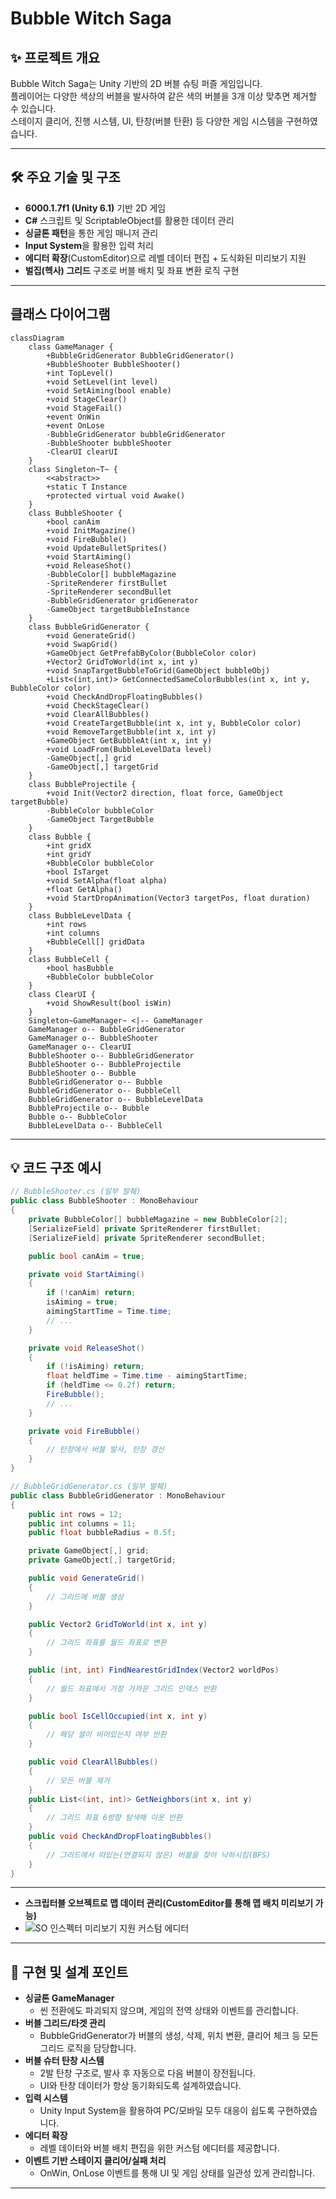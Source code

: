 # Bubble Witch Saga

## ✨ 프로젝트 개요

Bubble Witch Saga는 Unity 기반의 2D 버블 슈팅 퍼즐 게임입니다.  
플레이어는 다양한 색상의 버블을 발사하여 같은 색의 버블을 3개 이상 맞추면 제거할 수 있습니다.  
스테이지 클리어, 진행 시스템, UI, 탄창(버블 탄환) 등 다양한 게임 시스템을 구현하였습니다.

---

## 🛠️ 주요 기술 및 구조

- **6000.1.7f1 (Unity 6.1)** 기반 2D 게임
- **C#** 스크립트 및 ScriptableObject를 활용한 데이터 관리
- **싱글톤 패턴**을 통한 게임 매니저 관리
- **Input System**을 활용한 입력 처리
- **에디터 확장**(CustomEditor)으로 레벨 데이터 편집 + 도식화된 미리보기 지원
- **벌집(헥사) 그리드** 구조로 버블 배치 및 좌표 변환 로직 구현

---

## 클래스 다이어그램

```mermaid
classDiagram
    class GameManager {
        +BubbleGridGenerator BubbleGridGenerator()
        +BubbleShooter BubbleShooter()
        +int TopLevel()
        +void SetLevel(int level)
        +void SetAiming(bool enable)
        +void StageClear()
        +void StageFail()
        +event OnWin
        +event OnLose
        -BubbleGridGenerator bubbleGridGenerator
        -BubbleShooter bubbleShooter
        -ClearUI clearUI
    }
    class Singleton~T~ {
        <<abstract>>
        +static T Instance
        +protected virtual void Awake()
    }
    class BubbleShooter {
        +bool canAim
        +void InitMagazine()
        +void FireBubble()
        +void UpdateBulletSprites()
        +void StartAiming()
        +void ReleaseShot()
        -BubbleColor[] bubbleMagazine
        -SpriteRenderer firstBullet
        -SpriteRenderer secondBullet
        -BubbleGridGenerator gridGenerator
        -GameObject targetBubbleInstance
    }
    class BubbleGridGenerator {
        +void GenerateGrid()
        +void SwapGrid()
        +GameObject GetPrefabByColor(BubbleColor color)
        +Vector2 GridToWorld(int x, int y)
        +void SnapTargetBubbleToGrid(GameObject bubbleObj)
        +List<(int,int)> GetConnectedSameColorBubbles(int x, int y, BubbleColor color)
        +void CheckAndDropFloatingBubbles()
        +void CheckStageClear()
        +void ClearAllBubbles()
        +void CreateTargetBubble(int x, int y, BubbleColor color)
        +void RemoveTargetBubble(int x, int y)
        +GameObject GetBubbleAt(int x, int y)
        +void LoadFrom(BubbleLevelData level)
        -GameObject[,] grid
        -GameObject[,] targetGrid
    }
    class BubbleProjectile {
        +void Init(Vector2 direction, float force, GameObject targetBubble)
        -BubbleColor bubbleColor
        -GameObject TargetBubble
    }
    class Bubble {
        +int gridX
        +int gridY
        +BubbleColor bubbleColor
        +bool IsTarget
        +void SetAlpha(float alpha)
        +float GetAlpha()
        +void StartDropAnimation(Vector3 targetPos, float duration)
    }
    class BubbleLevelData {
        +int rows
        +int columns
        +BubbleCell[] gridData
    }
    class BubbleCell {
        +bool hasBubble
        +BubbleColor bubbleColor
    }
    class ClearUI {
        +void ShowResult(bool isWin)
    }
    Singleton~GameManager~ <|-- GameManager
    GameManager o-- BubbleGridGenerator
    GameManager o-- BubbleShooter
    GameManager o-- ClearUI
    BubbleShooter o-- BubbleGridGenerator
    BubbleShooter o-- BubbleProjectile
    BubbleShooter o-- Bubble
    BubbleGridGenerator o-- Bubble
    BubbleGridGenerator o-- BubbleCell
    BubbleGridGenerator o-- BubbleLevelData
    BubbleProjectile o-- Bubble
    Bubble o-- BubbleColor
    BubbleLevelData o-- BubbleCell
```

---

## 💡 코드 구조 예시

```csharp
// BubbleShooter.cs (일부 발췌)
public class BubbleShooter : MonoBehaviour
{
    private BubbleColor[] bubbleMagazine = new BubbleColor[2];
    [SerializeField] private SpriteRenderer firstBullet;
    [SerializeField] private SpriteRenderer secondBullet;

    public bool canAim = true;

    private void StartAiming()
    {
        if (!canAim) return;
        isAiming = true;
        aimingStartTime = Time.time;
        // ...
    }

    private void ReleaseShot()
    {
        if (!isAiming) return;
        float heldTime = Time.time - aimingStartTime;
        if (heldTime <= 0.2f) return;
        FireBubble();
        // ...
    }

    private void FireBubble()
    {
        // 탄창에서 버블 발사, 탄창 갱신
    }
}
```
```csharp
// BubbleGridGenerator.cs (일부 발췌)
public class BubbleGridGenerator : MonoBehaviour
{
    public int rows = 12;
    public int columns = 11;
    public float bubbleRadius = 0.5f;

    private GameObject[,] grid;
    private GameObject[,] targetGrid;

    public void GenerateGrid()
    {
        // 그리드에 버블 생성
    }

    public Vector2 GridToWorld(int x, int y)
    {
        // 그리드 좌표를 월드 좌표로 변환
    }

    public (int, int) FindNearestGridIndex(Vector2 worldPos)
    {
        // 월드 좌표에서 가장 가까운 그리드 인덱스 반환
    }

    public bool IsCellOccupied(int x, int y)
    {
        // 해당 셀이 비어있는지 여부 반환
    }

    public void ClearAllBubbles()
    {
        // 모든 버블 제거
    }
    public List<(int, int)> GetNeighbors(int x, int y)
    {
        // 그리드 좌표 6방향 탐색해 이웃 반환
    }
    public void CheckAndDropFloatingBubbles()
    {
        // 그리드에서 떠있는(연결되지 않은) 버블을 찾아 낙하시킴(BFS)
    }
}
```
---
- **스크립터블 오브젝트로 맵 데이터 관리(CustomEditor를 통해 맵 배치 미리보기 가능)**
- ![SO 인스펙터 미리보기 지원 커스텀 에디터](Assets/Textures/preview.png)

---

## 📝 구현 및 설계 포인트

- **싱글톤 GameManager**  
  - 씬 전환에도 파괴되지 않으며, 게임의 전역 상태와 이벤트를 관리합니다.
- **버블 그리드/타겟 관리**  
  - BubbleGridGenerator가 버블의 생성, 삭제, 위치 변환, 클리어 체크 등 모든 그리드 로직을 담당합니다.
- **버블 슈터 탄창 시스템**  
  - 2발 탄창 구조로, 발사 후 자동으로 다음 버블이 장전됩니다.
  - UI와 탄창 데이터가 항상 동기화되도록 설계하였습니다.
- **입력 시스템**  
  - Unity Input System을 활용하여 PC/모바일 모두 대응이 쉽도록 구현하였습니다.
- **에디터 확장**  
  - 레벨 데이터와 버블 배치 편집을 위한 커스텀 에디터를 제공합니다.
- **이벤트 기반 스테이지 클리어/실패 처리**  
  - OnWin, OnLose 이벤트를 통해 UI 및 게임 상태를 일관성 있게 관리합니다.

---
